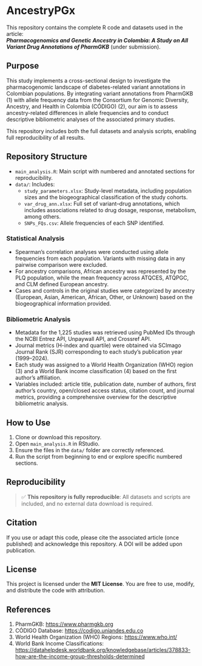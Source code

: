 # AncestryPGx

This repository contains the complete R code and datasets used in the article:  
**_Pharmacogenomics and Genetic Ancestry in Colombia: A Study on All Variant Drug Annotations of PharmGKB_** (under submission).

## Purpose

This study implements a cross-sectional design to investigate the pharmacogenomic landscape of diabetes-related variant annotations in Colombian populations. By integrating variant annotations from PharmGKB (1) with allele frequency data from the Consortium for Genomic Diversity, Ancestry, and Health in Colombia (CÓDIGO) (2), our aim is to assess ancestry-related differences in allele frequencies and to conduct descriptive bibliometric analyses of the associated primary studies.

This repository includes both the full datasets and analysis scripts, enabling full reproducibility of all results.

## Repository Structure

- `main_analysis.R`: Main script with numbered and annotated sections for reproducibility.
- `data/`: Includes:
  - `study_parameters.xlsx`: Study-level metadata, including population sizes and the biogeographical classification of the study cohorts.
  - `var_drug_ann.xlsx`: Full set of variant–drug annotations, which includes associations related to drug dosage, response, metabolism, among others.
  - `SNPs_FQs.csv`: Allele frequencies of each SNP identified.


### Statistical Analysis

- Spearman’s correlation analyses were conducted using allele frequencies from each population. Variants with missing data in any pairwise comparison were excluded.
- For ancestry comparisons, African ancestry was represented by the PLQ population, while the mean frequency across ATQCES, ATQPGC, and CLM defined European ancestry.
- Cases and controls in the original studies were categorized by ancestry (European, Asian, American, African, Other, or Unknown) based on the biogeographical information provided.

### Bibliometric Analysis

- Metadata for the 1,225 studies was retrieved using PubMed IDs through the NCBI Entrez API, Unpaywall API, and Crossref API.
- Journal metrics (H-index and quartile) were obtained via SCImago Journal Rank (SJR) corresponding to each study’s publication year (1999–2024).
- Each study was assigned to a World Health Organization (WHO) region (3) and a World Bank income classification (4) based on the first author’s affiliation.
- Variables included: article title, publication date, number of authors, first author’s country, open/closed access status, citation count, and journal metrics, providing a comprehensive overview for the descriptive bibliometric analysis.

## How to Use

1. Clone or download this repository.
2. Open `main_analysis.R` in RStudio.
3. Ensure the files in the `data/` folder are correctly referenced.
4. Run the script from beginning to end or explore specific numbered sections.

## Reproducibility

> ✅ **This repository is fully reproducible**: All datasets and scripts are included, and no external data download is required.

## Citation

If you use or adapt this code, please cite the associated article (once published) and acknowledge this repository. A DOI will be added upon publication.

## License

This project is licensed under the **MIT License**. You are free to use, modify, and distribute the code with attribution.


## References

1. PharmGKB: https://www.pharmgkb.org  
2. CÓDIGO Database: https://codigo.uniandes.edu.co  
3. World Health Organization (WHO) Regions: https://www.who.int/  
4. World Bank Income Classifications: https://datahelpdesk.worldbank.org/knowledgebase/articles/378833-how-are-the-income-group-thresholds-determined  


